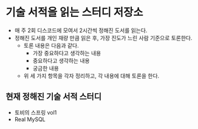 # 기술 서적을 읽는 스터디 저장소 
- 매 주 2회 디스코드에 모여서 2시간씩 정해진 도서를 읽는다.
- 정해진 도서를 개인 재량 만큼 읽은 후, 가장 진도가 느린 사람 기준으로 토론한다.
  - 토론 내용은 다음과 같다.
    - 가장 중요하다고 생각하는 내용
    - 중요하다고 생각하는 내용
    - 궁금한 내용 
  - 위 세 가지 항목을 각자 정리하고, 각 내용에 대해 토론을 한다. 


## 현재 정해진 기술 서적 스터디 
- 토비의 스프링 vol1 
- Real MySQL